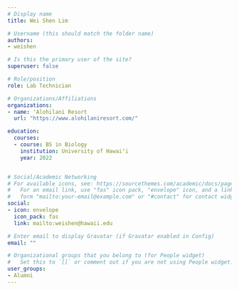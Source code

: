 ```yaml
---
# Display name
title: Wei Shen Lim

# Username (this should match the folder name)
authors:
- weishen

# Is this the primary user of the site?
superuser: false

# Role/position
role: Lab Technician

# Organizations/Affiliations
organizations:
- name: ʻAlohilani Resort
  url: "https://www.alohilaniresort.com/"

education:
  courses:
  - course: BS in Biology
    institution: University of Hawaiʻi
    year: 2022


# Social/Academic Networking
# For available icons, see: https://sourcethemes.com/academic/docs/page-builder/#icons
#   For an email link, use "fas" icon pack, "envelope" icon, and a link in the
#   form "mailto:your-email@example.com" or "#contact" for contact widget.
social:
- icon: envelope
  icon_pack: fas
  link: mailto:weishen@hawaii.edu

# Enter email to display Gravatar (if Gravatar enabled in Config)
email: ""

# Organizational groups that you belong to (for People widget)
#   Set this to `[]` or comment out if you are not using People widget.
user_groups:
- Alumni
---
```



